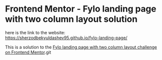 # Frontend Mentor - Fylo landing page with two column layout solution

here is the link to the website: https://sherzodbekyuldashev95.github.io/fylo-landing-page/ 

This is a solution to the [Fylo landing page with two column layout challenge on Frontend Mentor](https://www.frontendmentor.io/challenges/fylo-landing-page-with-two-column-layout-5ca5ef041e82137ec91a50f5).git